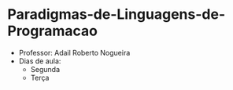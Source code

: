 # Paradigmas-de-Linguagens-de-Programacao
- Professor: Adail Roberto Nogueira
- Dias de aula:
  - Segunda
  - Terça
